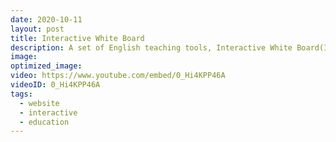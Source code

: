```yaml
---
date: 2020-10-11
layout: post
title: Interactive White Board
description: A set of English teaching tools, Interactive White Board(IWB), that I made for EF Education First, the main purpose of it is to assist children-oriented teaching in an entertaining and interactive way
image:
optimized_image: 
video: https://www.youtube.com/embed/0_Hi4KPP46A
videoID: 0_Hi4KPP46A
tags:
  - website
  - interactive
  - education
---
```

